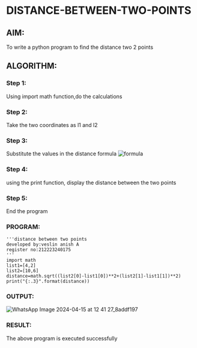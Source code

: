# DISTANCE-BETWEEN-TWO-POINTS

## AIM:
To write a python program to find the distance two 2 points
## ALGORITHM:
### Step 1: 
Using import math function,do the calculations
### Step 2: 
Take the two coordinates as l1 and l2
### Step 3: 
Substitute the values in the distance formula  ![formula](/formula.JPG)
### Step 4: 
using the print function, display the distance between the two points
### Step 5: 
End the program
### PROGRAM:
```
'''distance between two points
developed by:veslin anish A
register no:212223240175
'''
import math
list1=[4,2]
list2=[10,6]
distance=math.sqrt((list2[0]-list1[0])**2+(list2[1]-list1[1])**2)
print("{:.3}".format(distance))

```
  


### OUTPUT:
![WhatsApp Image 2024-04-15 at 12 41 27_8addf197](https://github.com/veslin23000303/DISTANCE-BETWEEN-TWO-POINTS/assets/151148539/187ce4b6-00f1-435a-ad43-0af955ed1440)


### RESULT:
The above program is executed successfully
